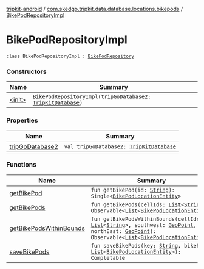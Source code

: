 [tripkit-android](../../index.md) / [com.skedgo.tripkit.data.database.locations.bikepods](../index.md) / [BikePodRepositoryImpl](./index.md)

# BikePodRepositoryImpl

`class BikePodRepositoryImpl : `[`BikePodRepository`](../-bike-pod-repository/index.md)

### Constructors

| Name | Summary |
|---|---|
| [&lt;init&gt;](-init-.md) | `BikePodRepositoryImpl(tripGoDatabase2: `[`TripKitDatabase`](../../com.skedgo.tripkit.data.database/-trip-kit-database/index.md)`)` |

### Properties

| Name | Summary |
|---|---|
| [tripGoDatabase2](trip-go-database2.md) | `val tripGoDatabase2: `[`TripKitDatabase`](../../com.skedgo.tripkit.data.database/-trip-kit-database/index.md) |

### Functions

| Name | Summary |
|---|---|
| [getBikePod](get-bike-pod.md) | `fun getBikePod(id: `[`String`](https://kotlinlang.org/api/latest/jvm/stdlib/kotlin/-string/index.html)`): Single<`[`BikePodLocationEntity`](../-bike-pod-location-entity/index.md)`>` |
| [getBikePods](get-bike-pods.md) | `fun getBikePods(cellIds: `[`List`](https://kotlinlang.org/api/latest/jvm/stdlib/kotlin.collections/-list/index.html)`<`[`String`](https://kotlinlang.org/api/latest/jvm/stdlib/kotlin/-string/index.html)`>): Observable<`[`List`](https://kotlinlang.org/api/latest/jvm/stdlib/kotlin.collections/-list/index.html)`<`[`BikePodLocationEntity`](../-bike-pod-location-entity/index.md)`>>` |
| [getBikePodsWithinBounds](get-bike-pods-within-bounds.md) | `fun getBikePodsWithinBounds(cellIds: `[`List`](https://kotlinlang.org/api/latest/jvm/stdlib/kotlin.collections/-list/index.html)`<`[`String`](https://kotlinlang.org/api/latest/jvm/stdlib/kotlin/-string/index.html)`>, southwest: `[`GeoPoint`](../../com.skedgo.tripkit.location/-geo-point/index.md)`, northEast: `[`GeoPoint`](../../com.skedgo.tripkit.location/-geo-point/index.md)`): Observable<`[`List`](https://kotlinlang.org/api/latest/jvm/stdlib/kotlin.collections/-list/index.html)`<`[`BikePodLocationEntity`](../-bike-pod-location-entity/index.md)`>>` |
| [saveBikePods](save-bike-pods.md) | `fun saveBikePods(key: `[`String`](https://kotlinlang.org/api/latest/jvm/stdlib/kotlin/-string/index.html)`, bikePods: `[`List`](https://kotlinlang.org/api/latest/jvm/stdlib/kotlin.collections/-list/index.html)`<`[`BikePodLocationEntity`](../-bike-pod-location-entity/index.md)`>): Completable` |
